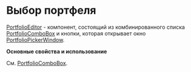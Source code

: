 # Выбор портфеля

[PortfolioEditor](xref:StockSharp.Xaml.PropertyGrid.PortfolioEditor) \- компонент, состоящий из комбинированного списка [PortfolioComboBox](drop_down_list.md) и кнопки, которая открывает окно [PortfolioPickerWindow](portfolio_picker_window.md).

**Основные свойства и использование**

См. [PortfolioComboBox](drop_down_list.md). 
